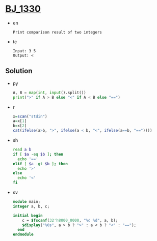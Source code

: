 # [BJ_1330](https://acmicpc.net/problem/1330)

* en

  ```en
  Print comparison result of two integers
  ```

* tc

  ```tc
  Input: 3 5
  Output: <
  ```

## Solution

* py

  ```py
  A, B = map(int, input().split())
  print(">" if A > B else "<" if A < B else "==")
  ```

* r

  ```r
  x=scan("stdin")
  a=x[1]
  b=x[2]
  cat(ifelse(a>b, ">", ifelse(a < b, "<", ifelse(a==b, "=="))))
  ```

* sh

  ```sh
  read a b
  if [ $a -eq $b ]; then
    echo '=='
  elif [ $a -gt $b ]; then
    echo '>'
  else
    echo '<'
  fi
  ```

* sv

  ```sv
  module main;
  integer a, b, c;

  initial begin
      c = $fscanf(32'h8000_0000, "%d %d", a, b);
      $display("%0s", a > b ? ">" : a < b ? "<" : "==");
    end
  endmodule
  ```
